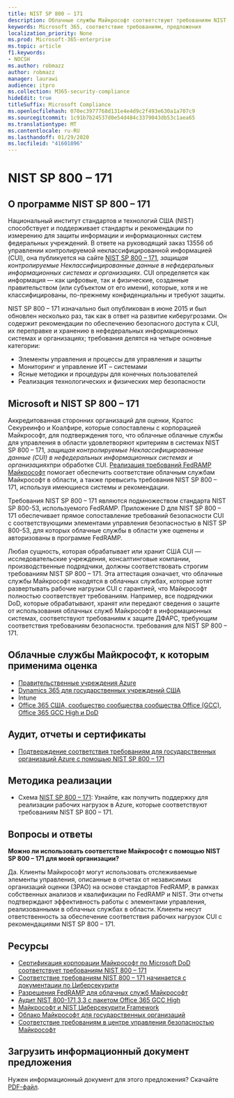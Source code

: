 ```yaml
---
title: NIST SP 800 – 171
description: Облачные службы Майкрософт соответствуют требованиям NIST SP 800 – 171 для защиты контролируемой неклассифицированной информации (CUI) в нефедеральных информационных системах.
keywords: Microsoft 365, соответствие требованиям, предложения
localization_priority: None
ms.prod: Microsoft-365-enterprise
ms.topic: article
f1.keywords:
- NOCSH
ms.author: robmazz
author: robmazz
manager: laurawi
audience: itpro
ms.collection: M365-security-compliance
hideEdit: true
titleSuffix: Microsoft Compliance
ms.openlocfilehash: 070ec3977768d131e4e4d9c2f493e630a1a707c9
ms.sourcegitcommit: 1c91b7b24537d0e54d484c3379043db53c1aea65
ms.translationtype: MT
ms.contentlocale: ru-RU
ms.lasthandoff: 01/29/2020
ms.locfileid: "41601896"
---
```

# <a name="nist-sp-800171"></a>NIST SP 800 – 171

## <a name="about-nist-sp-800171"></a>О программе NIST SP 800 – 171

Национальный институт стандартов и технологий США (NIST) способствует и поддерживает стандарты и рекомендации по измерению для защиты информации и информационных систем федеральных учреждений. В ответе на руководящий заказ 13556 об управлении контролируемой неклассифицированной информацией (CUI), она публикуется на сайте [NIST SP 800 – 171](https://csrc.nist.gov/publications/detail/sp/800-171/rev-1/final), *защищая контролируемые Неклассифицированные данные в нефедеральных информационных системах и организациях*. CUI определяется как информация — как цифровые, так и физические, созданные правительством (или субъектом от его имени), которые, хотя и не классифицированы, по-прежнему конфиденциальны и требуют защиты.

NIST SP 800 – 171 изначально был опубликован в июне 2015 и был обновлен несколько раз, так как в ответ на развитие киберугрозами. Он содержит рекомендации по обеспечению безопасного доступа к CUI, их переправке и хранению в нефедеральных информационных системах и организациях; требования делятся на четыре основные категории:

- Элементы управления и процессы для управления и защиты
- Мониторинг и управление ИТ – системами
- Ясные методики и процедуры для конечных пользователей
- Реализация технологических и физических мер безопасности

## <a name="microsoft-and-nist-sp-800171"></a>Microsoft и NIST SP 800 – 171

Аккредитованная сторонних организаций для оценки, Кратос Секуреинфо и Коалфире, которые сопоставлены с корпорацией Майкрософт, для подтверждения того, что облачные облачные службы для управления в области удовлетворяют критериям в системах NIST SP 800 – 171, *защищая контролируемые Неклассифицированные данные (CUI) в нефедеральных информационных системах и организациях*при обработке CUI. [Реализация требований FedRAMP Майкрософт](offering-fedramp.md) помогает обеспечить соответствие облачным службам Майкрософт в области, а также превысить требования NIST SP 800 – 171, используя имеющиеся системы и рекомендации.

Требования NIST SP 800 – 171 являются подмножеством стандарта NIST SP 800-53, используемого FedRAMP. Приложение D для NIST SP 800 – 171 обеспечивает прямое сопоставление требований безопасности CUI с соответствующими элементами управления безопасностью в NIST SP 800-53, для которых облачные службы в области уже оценены и авторизованы в программе FedRAMP.

Любая сущность, которая обрабатывает или хранит США CUI — исследовательские учреждения, консалтинговые компании, производственные подрядчики, должны соответствовать строгим требованиям NIST SP 800 – 171. Эта аттестация означает, что облачные службы Майкрософт находятся в облачных службах, которые хотят развертывать рабочие нагрузки CUI с гарантией, что Майкрософт полностью соответствует требованиям. Например, все подрядчики DoD, которые обрабатывают, хранят или передают сведения о защите от использования облачных служб Майкрософт в информационных системах, соответствуют требованиям к защите ДФАРС, требующим соответствия требованиям безопасности. требования для NIST SP 800 – 171.

## <a name="microsoft-in-scope-cloud-services"></a>Облачные службы Майкрософт, к которым применима оценка

- [Правительственные учреждения Azure](https://aka.ms/AzureCompliance)
- [Dynamics 365 для государственных учреждений США](https://aka.ms/d365-compliance-list)
- Intune
- [Office 365 США, сообщество сообщества сообщества Office (GCC), Office 365 GCC High и DoD](https://aka.ms/o365-compliance-framework)

## <a name="audits-reports-and-certificates"></a>Аудит, отчеты и сертификаты

- [Подтверждение соответствия требованиям для государственных организаций Azure с помощью NIST SP 800 – 171](https://aka.ms/Azure-NIST-800-171)

## <a name="how-to-implement"></a>Методика реализации

- Схема [NIST SP 800 – 171](https://aka.ms/NIST-800-171-Blueprint): Узнайте, как получить поддержку для реализации рабочих нагрузок в Azure, которые соответствуют требованиям NIST SP 800 – 171.

## <a name="frequently-asked-questions"></a>Вопросы и ответы

**Можно ли использовать соответствие Майкрософт с помощью NIST SP 800 – 171 для моей организации?**

Да. Клиенты Майкрософт могут использовать отслеживаемые элементы управления, описанные в отчетах от независимых организаций оценки (3PAO) на основе стандартов FedRAMP, в рамках собственных анализов и квалификации по FedRAMP и NIST. Эти отчеты подтверждают эффективность работы с элементами управления, реализованными в облачных службах в области. Клиенты несут ответственность за обеспечение соответствия рабочих нагрузок CUI с рекомендациями NIST SP 800 – 171.

## <a name="resources"></a>Ресурсы

- [Сертификация корпорации Майкрософт по Microsoft DoD соответствует требованиям NIST 800 – 171](offering-DoD-DISA-L2-L4-L5.md)
- [Соответствие требованиям NIST 800 – 171 начинается с документации по Циберсекурити](https://www.nist800171.com/)
- [Разрешения FedRAMP для облачных служб Майкрософт](https://marketplace.fedramp.gov/index.html?status=Compliant&sort=productName#/products)
- [Аудит NIST 800-171 3,3 с пакетом Office 365 GCC High](https://info.summit7systems.com/blog/nist-3.3-audit-and-accountability-with-office-365)
- [Майкрософт и NIST Циберсекурити Framework](offering-nist-csf.md)
- [Облако Майкрософт для государственных организаций](https://www.microsoft.com/enterprise/government)
- [Соответствие требованиям в центре управления безопасностью Майкрософт](https://www.microsoft.com/trust-center/compliance/compliance-overview)

## <a name="download-the-offering-backgrounder"></a>Загрузить информационный документ предложения

Нужен информационный документ для этого предложения? Скачайте [PDF-файл](https://download.microsoft.com/download/9/8/F/98F1D966-FB62-4B58-B6F0-8F3DCCAC484A/NIST_SP-800-171-Compliance.pdf ).
